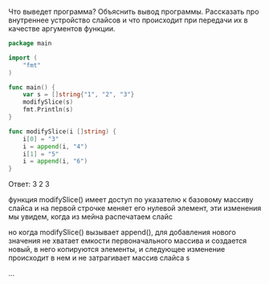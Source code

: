 Что выведет программа? Объяснить вывод программы. Рассказать про внутреннее устройство слайсов и что происходит при передачи их в качестве аргументов функции.

```go
package main

import (
	"fmt"
)

func main() {
	var s = []string{"1", "2", "3"} 
	modifySlice(s)
	fmt.Println(s)
}

func modifySlice(i []string) {
	i[0] = "3"
	i = append(i, "4")
	i[1] = "5"
	i = append(i, "6")
}
```

Ответ:
3 2 3

функция modifySlice() имеет доступ по указателю к базовому массиву слайса и на первой строчке меняет его нулевой элемент, эти изменения мы увидем, когда из мейна распечатаем слайс

но когда modifySlice() вызывает append(), для добавления нового значения не хватает емкости первоначального массива и создается новый, в него копируются элементы, и следующее изменение происходит в нем и не затрагивает массив слайса s

...

```
